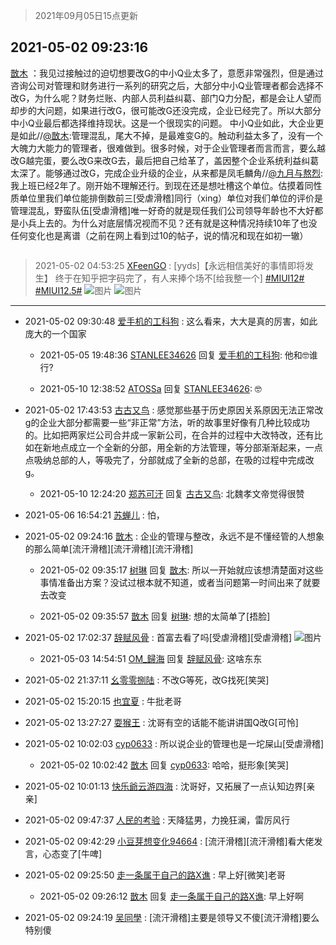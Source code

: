 > 2021年09月05日15点更新
<link rel="stylesheet" href="https://cdn.jsdelivr.net/gh/taotie6/sampleJSON@main/css/photo_show.css">


 ## 2021-05-02 09:23:16 

 [㪚木](https://www.coolapk.com/feed/26702464?shareKey=NTg1MTEzZDgzN2U0NjEzMTc3ZWE~) ：我见过接触过的迫切想要改G的中小Q业太多了，意愿非常强烈，但是通过咨询公司对管理和财务进行一系列的研究之后，大部分中小Q业管理者都会选择不改G，为什么呢？财务烂账、内部人员利益纠葛、部门Q力分配，都是会让人望而却步的大问题，如果进行改G，很可能改G还没完成，企业已经完了<!--break-->。所以大部分中小Q业最后都选择维持现状。这是一个很现实的问题。
中小Q业如此，大企业更是如此//<a class="feed-link-uname" href="/u/㪚木">@㪚木</a>:管理混乱，尾大不掉，是最难变G的。触动利益太多了，没有一个大魄力大能力的管理者，很难做到。很多时候，对于企业管理者而言而言，要么越改G越完蛋，要么改G来改G去，最后把自己给革了，盖因整个企业系统利益纠葛太深了。能够通过改G，完成企业升级的企业，从来都是凤毛麟角//<a class="feed-link-uname" href="/u/九月与熬烈">@九月与熬烈</a>:我上班已经2年了。刚开始不理解还行。到现在还是想吐槽这个单位。估摸着同性质单位里我们单位能排倒数前三[受虐滑稽]同行（xing）单位对我们单位的评价是管理混乱，野蛮队伍[受虐滑稽]唯一好奇的就是现任我们公司领导年龄也不大好都是小兵上去的。为什么对底层情况视而不见？还有就是这种情况持续10年了也没任何变化也是离谱（之前在网上看到过10的帖子，说的情况和现在如初一辙） 

<div class="album">
<img class="img-item" src="" />
</div>

> 2021-05-02 04:53:25 
> [XFeenGO](https://www.coolapk.com/feed/26700601?shareKey=Y2Y4MGFiN2E3YjA1NjEzMTc3ZWE~) : [yyds]【永远相信美好的事情即将发生】 终于在知乎把字码完了，有人来捧个场不[给我整一个] <a class="feed-link-tag" href="/t/MIUI12?type=0">#MIUI12#</a> <a class="feed-link-tag" href="/t/MIUI12.5?type=0">#MIUI12.5#</a> 
![图片](https://image.coolapk.com/feed/2021/0502/04/692529_e0efdf2e_2401_5404@540x10704.jpeg)
![图片](https://image.coolapk.com/feed/2021/0502/04/692529_77f3f732_2401_5406@906x9147.jpeg)

 ------- 

- 2021-05-02 09:30:48 [爱手机的工科狗](uid=3043875) : 这么看来，大大是真的厉害，如此庞大的一个国家 

    - 2021-05-05 19:48:36 [STANLEE34626](uid=3325205) 回复 [爱手机的工科狗](uid=3043875): 他和🤓谁行? 

    - 2021-05-10 12:38:52 [ATOSSa](uid=2489532) 回复 [STANLEE34626](uid=3325205): 🤓 

- 2021-05-02 17:43:53 [古古又鸟](uid=1049013) : 感觉那些基于历史原因关系原因无法正常改g的企业大部分都需要一些“非正常”方法，听的故事里好像有几种比较成功的。比如把两家烂公司合并成一家新公司，在合并的过程中大改特改，还有比如在新地点成立一个全新的分部，用全新的方法管理，等分部渐渐起来，一点点吸纳总部的人，等吸完了<!--break-->，分部就成了全新的总部，在吸的过程中完成改g。 

    - 2021-05-10 12:24:20 [郑苏可汗](uid=678781) 回复 [古古又鸟](uid=1049013): 北魏孝文帝觉得很赞 

- 2021-05-06 16:54:21 [苏蝉儿](uid=2398451) : 怕， 

- 2021-05-02 09:24:16 [㪚木](uid=1081091) : 企业的管理与整改，永远不是不懂经管的人想象的那么简单[流汗滑稽][流汗滑稽][流汗滑稽] 

    - 2021-05-02 09:35:17 [树琳](uid=1807052) 回复 [㪚木](uid=1081091): 所以一开始就应该想清楚面对这些事情准备出方案？没试过根本就不知道，或者当问题第一时间出来了就要去改变 

    - 2021-05-02 09:35:57 [㪚木](uid=1081091) 回复 [树琳](uid=1807052): 想的太简单了[捂脸] 

- 2021-05-02 17:02:37 [辞赋风骨](uid=875865) : 首富去看了吗[受虐滑稽][受虐滑稽] ![图片](https://image.coolapk.com/feed/2021/0502/17/875865_343a25f8_6155_4116@640x378.gif)

    - 2021-05-03 14:54:51 [OM_歸海](uid=1574514) 回复 [辞赋风骨](uid=875865): 这啥东东 

- 2021-05-02 21:37:11 [幺零零捌陆](uid=6463257) : 不改G等死，改G找死[笑哭] 

- 2021-05-02 15:20:15 [也宜夏](uid=525398) : 牛批老哥 

- 2021-05-02 13:27:27 [耍猴王](uid=2055455) : 沈哥有空的话能不能讲讲国Q改G[可怜] 

- 2021-05-02 10:02:03 [cyp0633](uid=773302) : 所以说企业的管理也是一坨屎山[受虐滑稽] 

    - 2021-05-02 10:02:42 [㪚木](uid=1081091) 回复 [cyp0633](uid=773302): 哈哈，挺形象[笑哭] 

- 2021-05-02 10:01:13 [快乐爺云游四海](uid=3678818) : 沈哥好，又拓展了一点认知边界[亲亲] 

- 2021-05-02 09:47:37 [人民的考验](uid=3535328) : 天降猛男，力挽狂澜，雷厉风行 

- 2021-05-02 09:42:29 [小豆芽想变化94664](uid=5184191) : [流汗滑稽][流汗滑稽]看大佬发言，心态变了[牛啤] 

- 2021-05-02 09:25:50 [走一条属于自己的路X谯](uid=786933) : 早上好[微笑]老哥 

    - 2021-05-02 09:26:12 [㪚木](uid=1081091) 回复 [走一条属于自己的路X谯](uid=786933): 早上好啊 

- 2021-05-02 09:24:19 [吴同學](uid=1320218) : [流汗滑稽]主要是领导又不傻[流汗滑稽]要么特别傻 

